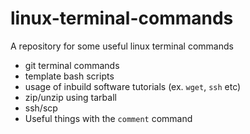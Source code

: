 # linux-terminal-commands
A repository for some useful linux terminal commands
- git terminal commands
- template bash scripts
- usage of inbuild software tutorials (ex. `wget`, `ssh` etc)
- zip/unzip using tarball
- ssh/scp
- Useful things with the `comment` command
